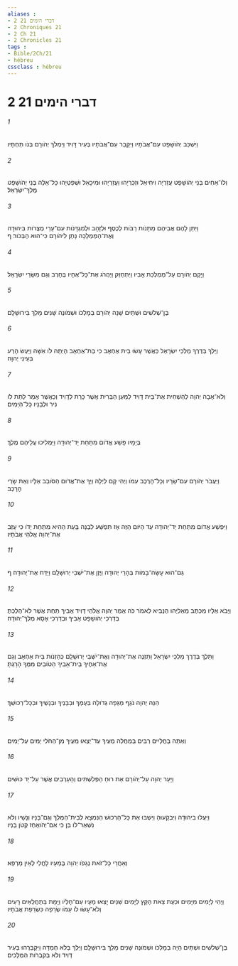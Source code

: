 ```yaml
---
aliases : 
- 2 דברי הימים 21
- 2 Chroniques 21
- 2 Ch 21
- 2 Chronicles 21
tags : 
- Bible/2Ch/21
- hébreu
cssclass : hébreu
---
```


# 2 דברי הימים 21

###### 1
וַיִּשְׁכַּב יְהֹושָׁפָט עִם־אֲבֹתָיו וַיִּקָּבֵר עִם־אֲבֹתָיו בְּעִיר דָּוִיד וַיִּמְלֹךְ יְהֹורָם בְּנֹו תַּחְתָּיו׃
###### 2
וְלֹו־אַחִים בְּנֵי יְהֹושָׁפָט עֲזַרְיָה וִיחִיאֵל וּזְכַרְיָהוּ וַעֲזַרְיָהוּ וּמִיכָאֵל וּשְׁפַטְיָהוּ כָּל־אֵלֶּה בְּנֵי יְהֹושָׁפָט מֶלֶךְ־יִשְׂרָאֵל׃
###### 3
וַיִּתֵּן לָהֶם אֲבִיהֶם מַתָּנֹות רַבֹּות לְכֶסֶף וּלְזָהָב וּלְמִגְדָּנֹות עִם־עָרֵי מְצֻרֹות בִּיהוּדָה וְאֶת־הַמַּמְלָכָה נָתַן לִיהֹורָם כִּי־הוּא הַבְּכֹור׃ ף
###### 4
וַיָּקָם יְהֹורָם עַל־מַמְלֶכַת אָבִיו וַיִּתְחַזַּק וַיַּהֲרֹג אֶת־כָּל־אֶחָיו בֶּחָרֶב וְגַם מִשָּׂרֵי יִשְׂרָאֵל׃
###### 5
בֶּן־שְׁלֹשִׁים וּשְׁתַּיִם שָׁנָה יְהֹורָם בְּמָלְכֹו וּשְׁמֹונֶה שָׁנִים מָלַךְ בִּירוּשָׁלִָם׃
###### 6
וַיֵּלֶךְ בְּדֶרֶךְ מַלְכֵי יִשְׂרָאֵל כַּאֲשֶׁר עָשׂוּ בֵּית אַחְאָב כִּי בַּת־אַחְאָב הָיְתָה לֹּו אִשָּׁה וַיַּעַשׂ הָרַע בְּעֵינֵי יְהוָה׃
###### 7
וְלֹא־אָבָה יְהוָה לְהַשְׁחִית אֶת־בֵּית דָּוִיד לְמַעַן הַבְּרִית אֲשֶׁר כָּרַת לְדָוִיד וְכַאֲשֶׁר אָמַר לָתֵת לֹו נִיר וּלְבָנָיו כָּל־הַיָּמִים׃
###### 8
בְּיָמָיו פָּשַׁע אֱדֹום מִתַּחַת יַד־יְהוּדָה וַיַּמְלִיכוּ עֲלֵיהֶם מֶלֶךְ׃
###### 9
וַיַּעֲבֹר יְהֹורָם עִם־שָׂרָיו וְכָל־הָרֶכֶב עִמֹּו וַיְהִי קָם לַיְלָה וַיַּךְ אֶת־אֱדֹום הַסֹּובֵב אֵלָיו וְאֵת שָׂרֵי הָרָכֶב׃
###### 10
וַיִּפְשַׁע אֱדֹום מִתַּחַת יַד־יְהוּדָה עַד הַיֹּום הַזֶּה אָז תִּפְשַׁע לִבְנָה בָּעֵת הַהִיא מִתַּחַת יָדֹו כִּי עָזַב אֶת־יְהוָה אֱלֹהֵי אֲבֹתָיו׃
###### 11
גַּם־הוּא עָשָׂה־בָמֹות בְּהָרֵי יְהוּדָה וַיֶּזֶן אֶת־יֹשְׁבֵי יְרוּשָׁלִַם וַיַּדַּח אֶת־יְהוּדָה׃ ף
###### 12
וַיָּבֹא אֵלָיו מִכְתָּב מֵאֵלִיָּהוּ הַנָּבִיא לֵאמֹר כֹּה אָמַר יְהוָה אֱלֹהֵי דָּוִיד אָבִיךָ תַּחַת אֲשֶׁר לֹא־הָלַכְתָּ בְּדַרְכֵי יְהֹושָׁפָט אָבִיךָ וּבְדַרְכֵי אָסָא מֶלֶךְ־יְהוּדָה׃
###### 13
וַתֵּלֶךְ בְּדֶרֶךְ מַלְכֵי יִשְׂרָאֵל וַתַּזְנֶה אֶת־יְהוּדָה וְאֶת־יֹשְׁבֵי יְרוּשָׁלִַם כְּהַזְנֹות בֵּית אַחְאָב וְגַם אֶת־אַחֶיךָ בֵית־אָבִיךָ הַטֹּובִים מִמְּךָ הָרָגְתָּ׃
###### 14
הִנֵּה יְהוָה נֹגֵף מַגֵּפָה גְדֹולָה בְּעַמֶּךָ וּבְבָנֶיךָ וּבְנָשֶׁיךָ וּבְכָל־רְכוּשֶׁךָ׃
###### 15
וְאַתָּה בָּחֳלָיִים רַבִּים בְּמַחֲלֵה מֵעֶיךָ עַד־יֵצְאוּ מֵעֶיךָ מִן־הַחֹלִי יָמִים עַל־יָמִים׃
###### 16
וַיָּעַר יְהוָה עַל־יְהֹורָם אֵת רוּחַ הַפְּלִשְׁתִּים וְהָעַרְבִים אֲשֶׁר עַל־יַד כּוּשִׁים׃
###### 17
וַיַּעֲלוּ בִיהוּדָה וַיִּבְקָעוּהָ וַיִּשְׁבּוּ אֵת כָּל־הָרְכוּשׁ הַנִּמְצָא לְבֵית־הַמֶּלֶךְ וְגַם־בָּנָיו וְנָשָׁיו וְלֹא נִשְׁאַר־לֹו בֵּן כִּי אִם־יְהֹואָחָז קְטֹן בָּנָיו׃
###### 18
וְאַחֲרֵי כָּל־זֹאת נְגָפֹו יְהוָה בְּמֵעָיו לָחֳלִי לְאֵין מַרְפֵּא׃
###### 19
וַיְהִי לְיָמִים מִיָּמִים וּכְעֵת צֵאת הַקֵּץ לְיָמִים שְׁנַיִם יָצְאוּ מֵעָיו עִם־חָלְיֹו וַיָּמָת בְּתַחֲלֻאִים רָעִים וְלֹא־עָשׂוּ לֹו עַמֹּו שְׂרֵפָה כִּשְׂרֵפַת אֲבֹתָיו׃
###### 20
בֶּן־שְׁלֹשִׁים וּשְׁתַּיִם הָיָה בְמָלְכֹו וּשְׁמֹונֶה שָׁנִים מָלַךְ בִּירוּשָׁלִָם וַיֵּלֶךְ בְּלֹא חֶמְדָּה וַיִּקְבְּרֻהוּ בְּעִיר דָּוִיד וְלֹא בְּקִבְרֹות הַמְּלָכִים׃
